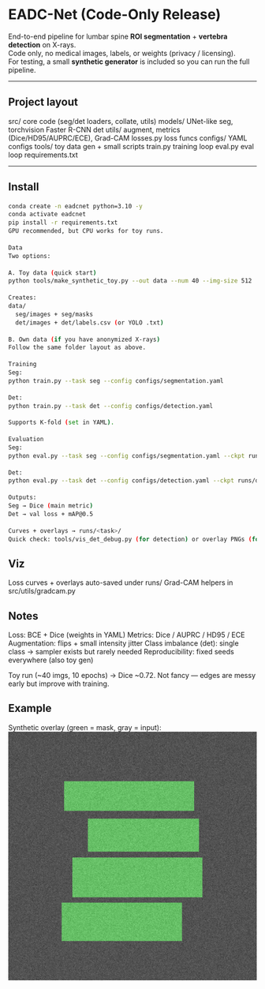 # EADC-Net (Code-Only Release)

End-to-end pipeline for lumbar spine **ROI segmentation** + **vertebra detection** on X-rays.  
Code only, no medical images, labels, or weights (privacy / licensing).  
For testing, a small **synthetic generator** is included so you can run the full pipeline.

---

## Project layout
src/ core code (seg/det loaders, collate, utils)
models/ UNet-like seg, torchvision Faster R-CNN det
utils/ augment, metrics (Dice/HD95/AUPRC/ECE), Grad-CAM
losses.py loss funcs
configs/ YAML configs
tools/ toy data gen + small scripts
train.py training loop
eval.py eval loop
requirements.txt

---

## Install
```bash
conda create -n eadcnet python=3.10 -y
conda activate eadcnet
pip install -r requirements.txt
GPU recommended, but CPU works for toy runs.

Data
Two options:

A. Toy data (quick start)
python tools/make_synthetic_toy.py --out data --num 40 --img-size 512

Creates:
data/
  seg/images + seg/masks
  det/images + det/labels.csv (or YOLO .txt)

B. Own data (if you have anonymized X-rays)
Follow the same folder layout as above.

Training
Seg:
python train.py --task seg --config configs/segmentation.yaml

Det:
python train.py --task det --config configs/detection.yaml

Supports K-fold (set in YAML).

Evaluation
Seg:
python eval.py --task seg --config configs/segmentation.yaml --ckpt runs/seg/best.pt

Det:
python eval.py --task det --config configs/detection.yaml --ckpt runs/det/best.pt --score-thr 0.05

Outputs:
Seg → Dice (main metric)
Det → val loss + mAP@0.5

Curves + overlays → runs/<task>/
Quick check: tools/vis_det_debug.py (for detection) or overlay PNGs (for seg).
```

## Viz
Loss curves + overlays auto-saved under runs/
Grad-CAM helpers in src/utils/gradcam.py

## Notes
Loss: BCE + Dice (weights in YAML)
Metrics: Dice / AUPRC / HD95 / ECE
Augmentation: flips + small intensity jitter
Class imbalance (det): single class → sampler exists but rarely needed
Reproducibility: fixed seeds everywhere (also toy gen)

Toy run (~40 imgs, 10 epochs) → Dice ~0.72.
Not fancy — edges are messy early but improve with training.

## Example
Synthetic overlay (green = mask, gray = input):
![Overlay Example](runs/seg/example_overlay.png)

 

